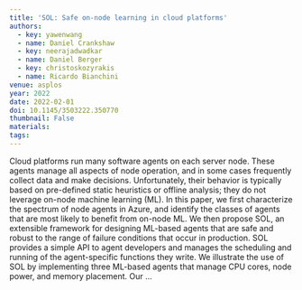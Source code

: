 ```yaml
---
title: 'SOL: Safe on-node learning in cloud platforms'
authors:
  - key: yawenwang
  - name: Daniel Crankshaw
  - key: neerajadwadkar
  - name: Daniel Berger
  - key: christoskozyrakis
  - name: Ricardo Bianchini
venue: asplos
year: 2022
date: 2022-02-01
doi: 10.1145/3503222.350770
thumbnail: False
materials:
tags:
---
```

Cloud platforms run many software agents on each server node. These agents manage all aspects of node operation, and in some cases frequently collect data and make decisions. Unfortunately, their behavior is typically based on pre-defined static heuristics or offline analysis; they do not leverage on-node machine learning (ML). In this paper, we first characterize the spectrum of node agents in Azure, and identify the classes of agents that are most likely to benefit from on-node ML. We then propose SOL, an extensible framework for designing ML-based agents that are safe and robust to the range of failure conditions that occur in production. SOL provides a simple API to agent developers and manages the scheduling and running of the agent-specific functions they write. We illustrate the use of SOL by implementing three ML-based agents that manage CPU cores, node power, and memory placement. Our …
